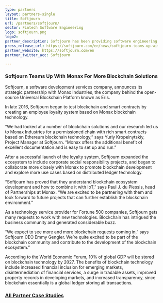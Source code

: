 ```yaml
---
type: partners
layout: partners-single
title: Softjourn
url: /partners/softjourn/
sector: Fintech Software Engineering
logo: softjourn.png
logo2: 
partner_description: Softjourn has been providing software engineering services since 2001. Specializing in fintech solutions, Softjourn has partnered with both small and medium-sized tech companies to help them make big gains in the services and products they provide to their customers.
press_release_url: https://softjourn.com/en/news/softjourn-teams-up-with-monax-for-more-blockchain-solutions
partner_website: https://softjourn.com/en
partner_twitter_acc: Softjourn

---
```



### Softjourn Teams Up With Monax For More Blockchain Solutions

Softjourn, a software development services company, announces its strategic partnership with Monax Industries, the company behind the open-source Universal Blockchain Platform known as Eris.

In late 2016, Softjourn began to test blockchain and smart contracts by creating an employee loyalty system based on Monax blockchain technology.

“We had looked at a number of blockchain solutions and our research led us to Monax Industries for a permissioned chain with rich smart contracts based on Ethereum blockchain technology,” says Yuriy Kropelnytskiy, Project Manager at Softjourn. “Monax offers the additional benefit of excellent documentation and is easy to set up and run.”

After a successful launch of the loyalty system, Softjourn expanded the ecosystem to include corporate social responsibility projects, and began to collaborate more closely with Monax to promote blockchain development and explore more use cases based on distributed ledger technology.

“Softjourn has proved that they understand blockchain ecosystem development and how to combine it with IoT,” says Paul J. du Plessis, head of Partnerships at Monax. “We are excited to be partnering with them and look forward to future projects that can further establish the blockchain environment.”

As a technology service provider for Fortune 500 companies, Softjourn gets many requests to work with new technologies. Blockchain has intrigued the business community and generated considerable buzz.

“We expect to see more and more blockchain requests coming in,” says Softjourn CEO Emmy Gengler. We’re quite excited to be part of the blockchain community and contribute to the development of the blockchain ecosystem.”

According to the World Economic Forum, 10% of global GDP will be stored on blockchain technology by 2027. The benefits of blockchain technology include increased financial inclusion for emerging markets, disintermediation of financial services, a surge in tradable assets, improved property records in developing markets, and increased transparency, since blockchain essentially is a global ledger storing all transactions.


### [<i class="fa fa-chevron-circle-left" aria-hidden="true"></i> All Partner Case Studies](/partners/)